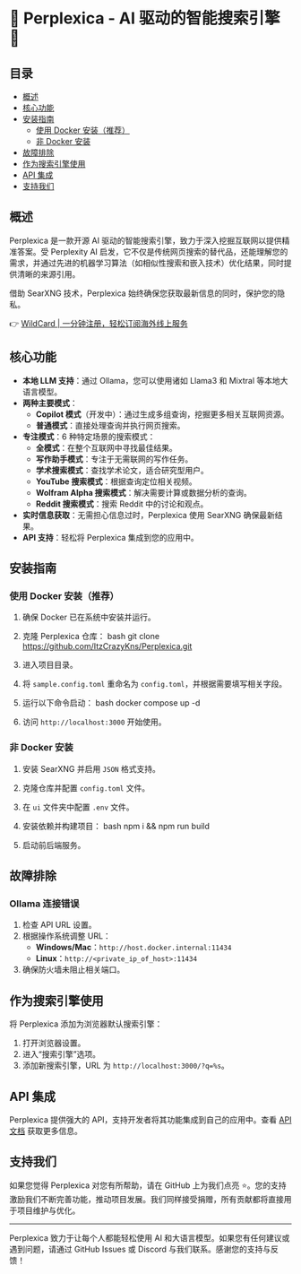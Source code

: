 # 🚀 Perplexica - AI 驱动的智能搜索引擎 🔎

## 目录

- [概述](#概述)
- [核心功能](#核心功能)
- [安装指南](#安装指南)
  - [使用 Docker 安装（推荐）](#使用-docker-安装推荐)
  - [非 Docker 安装](#非-docker-安装)
- [故障排除](#故障排除)
- [作为搜索引擎使用](#作为搜索引擎使用)
- [API 集成](#api-集成)
- [支持我们](#支持我们)

## 概述

Perplexica 是一款开源 AI 驱动的智能搜索引擎，致力于深入挖掘互联网以提供精准答案。受 Perplexity AI 启发，它不仅是传统网页搜索的替代品，还能理解您的需求，并通过先进的机器学习算法（如相似性搜索和嵌入技术）优化结果，同时提供清晰的来源引用。

借助 SearXNG 技术，Perplexica 始终确保您获取最新信息的同时，保护您的隐私。

👉 [WildCard | 一分钟注册，轻松订阅海外线上服务](https://bbtdd.com/WildCard)

## 核心功能

- **本地 LLM 支持**：通过 Ollama，您可以使用诸如 Llama3 和 Mixtral 等本地大语言模型。
- **两种主要模式**：
  - **Copilot 模式**（开发中）：通过生成多组查询，挖掘更多相关互联网资源。
  - **普通模式**：直接处理查询并执行网页搜索。
- **专注模式**：6 种特定场景的搜索模式：
  - **全模式**：在整个互联网中寻找最佳结果。
  - **写作助手模式**：专注于无需联网的写作任务。
  - **学术搜索模式**：查找学术论文，适合研究型用户。
  - **YouTube 搜索模式**：根据查询定位相关视频。
  - **Wolfram Alpha 搜索模式**：解决需要计算或数据分析的查询。
  - **Reddit 搜索模式**：搜索 Reddit 中的讨论和观点。
- **实时信息获取**：无需担心信息过时，Perplexica 使用 SearXNG 确保最新结果。
- **API 支持**：轻松将 Perplexica 集成到您的应用中。

## 安装指南

### 使用 Docker 安装（推荐）

1. 确保 Docker 已在系统中安装并运行。
2. 克隆 Perplexica 仓库：
   bash
   git clone https://github.com/ItzCrazyKns/Perplexica.git
   
3. 进入项目目录。
4. 将 `sample.config.toml` 重命名为 `config.toml`，并根据需要填写相关字段。
5. 运行以下命令启动：
   bash
   docker compose up -d
   
6. 访问 `http://localhost:3000` 开始使用。

### 非 Docker 安装

1. 安装 SearXNG 并启用 `JSON` 格式支持。
2. 克隆仓库并配置 `config.toml` 文件。
3. 在 `ui` 文件夹中配置 `.env` 文件。
4. 安装依赖并构建项目：
   bash
   npm i && npm run build
   
5. 启动前后端服务。

## 故障排除

### Ollama 连接错误

1. 检查 API URL 设置。
2. 根据操作系统调整 URL：
   - **Windows/Mac**：`http://host.docker.internal:11434`
   - **Linux**：`http://<private_ip_of_host>:11434`
3. 确保防火墙未阻止相关端口。

## 作为搜索引擎使用

将 Perplexica 添加为浏览器默认搜索引擎：
1. 打开浏览器设置。
2. 进入“搜索引擎”选项。
3. 添加新搜索引擎，URL 为 `http://localhost:3000/?q=%s`。

## API 集成

Perplexica 提供强大的 API，支持开发者将其功能集成到自己的应用中。查看 [API 文档](https://github.com/ItzCrazyKns/Perplexica/tree/master/docs/API/SEARCH.md) 获取更多信息。

## 支持我们

如果您觉得 Perplexica 对您有所帮助，请在 GitHub 上为我们点亮 ⭐️。您的支持激励我们不断完善功能，推动项目发展。我们同样接受捐赠，所有贡献都将直接用于项目维护与优化。

---

Perplexica 致力于让每个人都能轻松使用 AI 和大语言模型。如果您有任何建议或遇到问题，请通过 GitHub Issues 或 Discord 与我们联系。感谢您的支持与反馈！